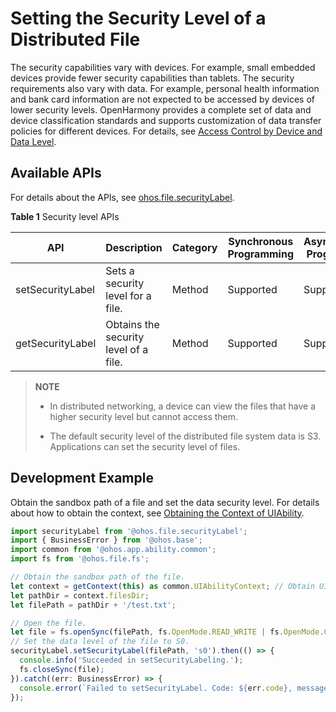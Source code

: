 # Setting the Security Level of a Distributed File

The security capabilities vary with devices. For example, small embedded devices provide fewer security capabilities than tablets. The security requirements also vary with data. For example, personal health information and bank card information are not expected to be accessed by devices of lower security levels. OpenHarmony provides a complete set of data and device classification standards and supports customization of data transfer policies for different devices. For details, see [Access Control by Device and Data Level](../database/access-control-by-device-and-data-level.md).

## Available APIs

For details about the APIs, see [ohos.file.securityLabel](../reference/apis-core-file-kit/js-apis-file-securityLabel.md).

**Table 1** Security level APIs

| API| Description| Category| Synchronous Programming| Asynchronous Programming| 
| -------- | -------- | -------- | -------- | -------- |
| setSecurityLabel | Sets a security level for a file.| Method| Supported| Supported| 
| getSecurityLabel | Obtains the security level of a file.| Method| Supported| Supported| 

> **NOTE**
>
> - In distributed networking, a device can view the files that have a higher security level but cannot access them.
>
> - The default security level of the distributed file system data is S3. Applications can set the security level of files.

## Development Example

Obtain the sandbox path of a file and set the data security level. For details about how to obtain the context, see [Obtaining the Context of UIAbility](../application-models/uiability-usage.md#obtaining-the-context-of-uiability).

  
```ts
import securityLabel from '@ohos.file.securityLabel';
import { BusinessError } from '@ohos.base';
import common from '@ohos.app.ability.common';
import fs from '@ohos.file.fs';

// Obtain the sandbox path of the file.
let context = getContext(this) as common.UIAbilityContext; // Obtain UIAbilityContext.
let pathDir = context.filesDir;
let filePath = pathDir + '/test.txt';

// Open the file.
let file = fs.openSync(filePath, fs.OpenMode.READ_WRITE | fs.OpenMode.CREATE);
// Set the data level of the file to S0.
securityLabel.setSecurityLabel(filePath, 's0').then(() => {
  console.info('Succeeded in setSecurityLabeling.');
  fs.closeSync(file);
}).catch((err: BusinessError) => {
  console.error(`Failed to setSecurityLabel. Code: ${err.code}, message: ${err.message}`);
});
```
